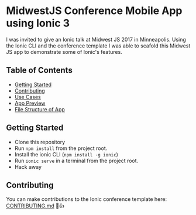 # MidwestJS Conference Mobile App using Ionic 3

I was invited to give an Ionic talk at Midwest JS 2017 in Minneapolis. Using the Ionic CLI and the conference template I was able to scafold this Midwest JS app to demonstrate some of Ionic's features.



## Table of Contents
 - [Getting Started](#getting-started)
 - [Contributing](#contributing)
 - [Use Cases](#use-cases)
 - [App Preview](#app-preview)
 - [File Structure of App](#file-structure-of-app)


## Getting Started

* Clone this repository
* Run `npm install` from the project root.
* Install the ionic CLI (`npm install -g ionic`)
* Run `ionic serve` in a terminal from the project root.
* Hack away


## Contributing
You can make contributions to the Ionic conference template here: [CONTRIBUTING.md](https://github.com/ionic-team/ionic-conference-app/blob/master/.github/CONTRIBUTING.md) :tada::+1:
